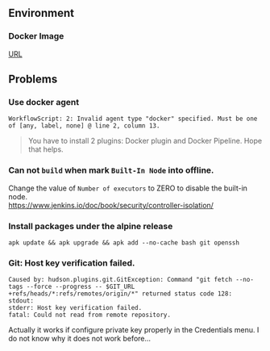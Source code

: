 
## Environment
### Docker Image
[URL](https://github.com/jenkinsci/docker/blob/master/README.md)


## Problems
### Use docker agent
```text
WorkflowScript: 2: Invalid agent type "docker" specified. Must be one of [any, label, none] @ line 2, column 13.
```
> You have to install 2 plugins: Docker plugin and Docker Pipeline. Hope that helps.

### Can not `build` when mark `Built-In Node` into offline.
Change the value of `Number of executors` to ZERO to disable the built-in node.  
https://www.jenkins.io/doc/book/security/controller-isolation/  

### Install packages under the alpine release
```shell
apk update && apk upgrade && apk add --no-cache bash git openssh
```


### Git: Host key verification failed.
```text
Caused by: hudson.plugins.git.GitException: Command "git fetch --no-tags --force --progress -- $GIT_URL +refs/heads/*:refs/remotes/origin/*" returned status code 128:
stdout: 
stderr: Host key verification failed.
fatal: Could not read from remote repository.
```
Actually it works if configure private key properly in the Credentials menu. I do not know why it does not work before...
